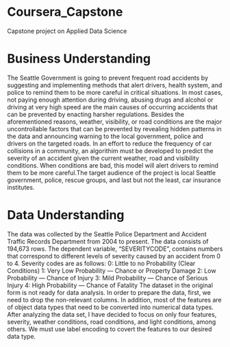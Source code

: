 # Coursera_Capstone
Capstone project on Applied Data Science
# Business Understanding
The Seattle Government is going to prevent frequent road accidents by suggesting and implementing methods that alert drivers, health system, and police to remind them to be more careful in critical situations.
In most cases, not paying enough attention during driving, abusing drugs and alcohol or driving at very high speed are the main causes of occurring accidents that can be prevented by enacting harsher regulations. Besides the aforementioned reasons, weather, visibility, or road conditions are the major uncontrollable factors that can be prevented by revealing hidden patterns in the data and announcing warning to the local government, police and drivers on the targeted roads.
In an effort to reduce the frequency of car collisions in a community, an algorithim must be developed to predict the severity of an accident given the current weather, road and visibility conditions. When conditions are bad, this model will alert drivers to remind them to be more careful.The target audience of the project is local Seattle government, police, rescue groups, and last but not the least, car insurance institutes.
# Data Understanding
The data was collected by the Seattle Police Department and Accident Traffic Records Department from 2004 to present.
The data consists of 194,673 rows. The dependent variable, “SEVERITYCODE”, contains numbers that correspond to different levels of severity caused by an accident from 0 to 4.
Severity codes are as follows:
0: Little to no Probability (Clear Conditions)
1: Very Low Probability — Chance or Property Damage
2: Low Probability — Chance of Injury
3: Mild Probability — Chance of Serious Injury
4: High Probability — Chance of Fatality
The dataset in the original form is not ready for data analysis. In order to prepare the data, first, we need to drop the non-relevant columns. In addition, most of the features are of object data types that need to be converted into numerical data types.
After analyzing the data set, I have decided to focus on only four features, severity, weather conditions, road conditions, and light conditions, among others.
We must use label encoding to covert the features to our desired data type.
